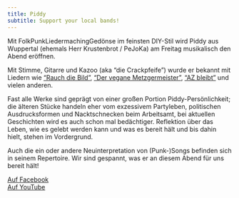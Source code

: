 ```yaml
---
title: Piddy
subtitle: Support your local bands!
---
```


Mit FolkPunkLiedermachingGedönse im feinsten DIY-Stil wird Piddy aus Wuppertal (ehemals Herr Krustenbrot / PeJoKa) am Freitag musikalisch den Abend eröffnen.

Mit Stimme, Gitarre und Kazoo (aka “die Crackpfeife”) wurde er bekannt mit Liedern wie [“Rauch die Bild”](youtu.be/Zj0qZ9PmBUU), [“Der vegane Metzgermeister”](youtu.be/dNy_G4QrbNA), [“AZ bleibt”](https://youtu.be/plXB9TDBRo8) und vielen anderen.

Fast alle Werke sind geprägt von einer großen Portion Piddy-Persönlichkeit; die älteren Stücke handeln eher vom exzessivem Partyleben, politischen Ausdrucksformen und Nacktschnecken beim Arbeitsamt, bei aktuellen Geschichten wird es auch schon mal bedächtiger. Reflektion über das Leben, wie es gelebt werden kann und was es bereit hält und bis dahin hielt, stehen im Vordergrund.

Auch die ein oder andere Neuinterpretation von (Punk-)Songs befinden sich in seinem Repertoire. Wir sind gespannt, was er an diesem Abend für uns bereit hält!

[Auf Facebook](facebook.com/Piddy0201/)  
[Auf YouTube](youtube.com/user/81piddy)  
